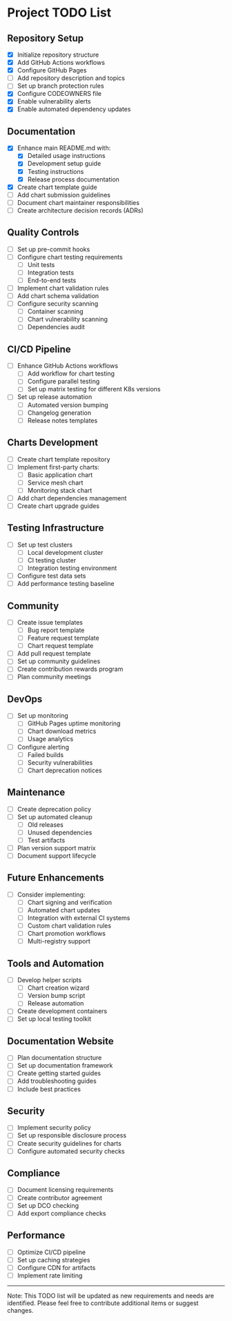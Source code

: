 # Project TODO List

## Repository Setup
- [x] Initialize repository structure
- [x] Add GitHub Actions workflows
- [x] Configure GitHub Pages
- [ ] Add repository description and topics
- [ ] Set up branch protection rules
- [x] Configure CODEOWNERS file
- [x] Enable vulnerability alerts
- [x] Enable automated dependency updates

## Documentation
- [x] Enhance main README.md with:
  - [x] Detailed usage instructions
  - [x] Development setup guide
  - [x] Testing instructions
  - [x] Release process documentation
- [x] Create chart template guide
- [ ] Add chart submission guidelines
- [ ] Document chart maintainer responsibilities
- [ ] Create architecture decision records (ADRs)

## Quality Controls
- [ ] Set up pre-commit hooks
- [ ] Configure chart testing requirements
  - [ ] Unit tests
  - [ ] Integration tests
  - [ ] End-to-end tests
- [ ] Implement chart validation rules
- [ ] Add chart schema validation
- [ ] Configure security scanning
  - [ ] Container scanning
  - [ ] Chart vulnerability scanning
  - [ ] Dependencies audit

## CI/CD Pipeline
- [ ] Enhance GitHub Actions workflows
  - [ ] Add workflow for chart testing
  - [ ] Configure parallel testing
  - [ ] Set up matrix testing for different K8s versions
- [ ] Set up release automation
  - [ ] Automated version bumping
  - [ ] Changelog generation
  - [ ] Release notes templates

## Charts Development
- [ ] Create chart template repository
- [ ] Implement first-party charts:
  - [ ] Basic application chart
  - [ ] Service mesh chart
  - [ ] Monitoring stack chart
- [ ] Add chart dependencies management
- [ ] Create chart upgrade guides

## Testing Infrastructure
- [ ] Set up test clusters
  - [ ] Local development cluster
  - [ ] CI testing cluster
  - [ ] Integration testing environment
- [ ] Configure test data sets
- [ ] Add performance testing baseline

## Community
- [ ] Create issue templates
  - [ ] Bug report template
  - [ ] Feature request template
  - [ ] Chart request template
- [ ] Add pull request template
- [ ] Set up community guidelines
- [ ] Create contribution rewards program
- [ ] Plan community meetings

## DevOps
- [ ] Set up monitoring
  - [ ] GitHub Pages uptime monitoring
  - [ ] Chart download metrics
  - [ ] Usage analytics
- [ ] Configure alerting
  - [ ] Failed builds
  - [ ] Security vulnerabilities
  - [ ] Chart deprecation notices

## Maintenance
- [ ] Create deprecation policy
- [ ] Set up automated cleanup
  - [ ] Old releases
  - [ ] Unused dependencies
  - [ ] Test artifacts
- [ ] Plan version support matrix
- [ ] Document support lifecycle

## Future Enhancements
- [ ] Consider implementing:
  - [ ] Chart signing and verification
  - [ ] Automated chart updates
  - [ ] Integration with external CI systems
  - [ ] Custom chart validation rules
  - [ ] Chart promotion workflows
  - [ ] Multi-registry support

## Tools and Automation
- [ ] Develop helper scripts
  - [ ] Chart creation wizard
  - [ ] Version bump script
  - [ ] Release automation
- [ ] Create development containers
- [ ] Set up local testing toolkit

## Documentation Website
- [ ] Plan documentation structure
- [ ] Set up documentation framework
- [ ] Create getting started guides
- [ ] Add troubleshooting guides
- [ ] Include best practices

## Security
- [ ] Implement security policy
- [ ] Set up responsible disclosure process
- [ ] Create security guidelines for charts
- [ ] Configure automated security checks

## Compliance
- [ ] Document licensing requirements
- [ ] Create contributor agreement
- [ ] Set up DCO checking
- [ ] Add export compliance checks

## Performance
- [ ] Optimize CI/CD pipeline
- [ ] Set up caching strategies
- [ ] Configure CDN for artifacts
- [ ] Implement rate limiting

---
Note: This TODO list will be updated as new requirements and needs are identified. Please feel free to contribute additional items or suggest changes.